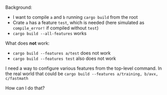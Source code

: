Background:
- I want to compile `a` and `b` running `cargo build` from the root 
- Crate `a` has a feature `test`, which is needed (here simulated as `compile_error!` if compiled without `test`)
- `cargo build --all-features` works

What does **not** work:
- `cargo build --features a/test` does not work
- `cargo build --features test` also does not work

I need a way to configure various features from the top-level command. In the real world that could be 
`cargo build --features a/training, b/avx, c/fastmath` 

How can I do that?  
